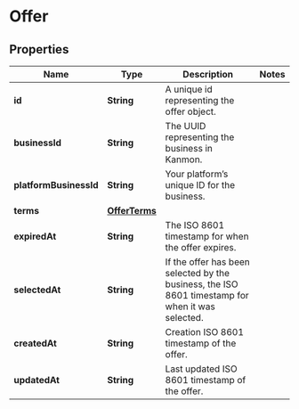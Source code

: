

# Offer


## Properties

| Name | Type | Description | Notes |
|------------ | ------------- | ------------- | -------------|
|**id** | **String** | A unique id representing the offer object. |  |
|**businessId** | **String** | The UUID representing the business in Kanmon. |  |
|**platformBusinessId** | **String** | Your platform’s unique ID for the business. |  |
|**terms** | [**OfferTerms**](OfferTerms.md) |  |  |
|**expiredAt** | **String** | The ISO 8601 timestamp for when the offer expires. |  |
|**selectedAt** | **String** | If the offer has been selected by the business, the ISO 8601 timestamp for when it was selected. |  |
|**createdAt** | **String** | Creation ISO 8601 timestamp of the offer. |  |
|**updatedAt** | **String** | Last updated ISO 8601 timestamp of the offer. |  |




